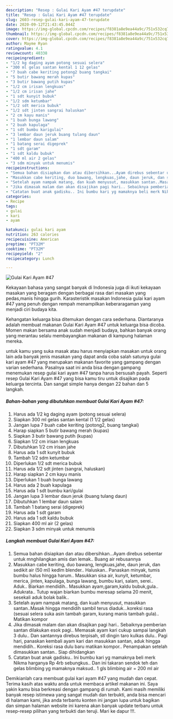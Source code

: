 ```yaml
---
description: "Resep : Gulai Kari Ayam #47 terupdate"
title: "Resep : Gulai Kari Ayam #47 terupdate"
slug: 2603-resep-gulai-kari-ayam-47-terupdate
date: 2020-09-12T21:43:45.044Z
image: https://img-global.cpcdn.com/recipes/f8381a8e9ea44a9c/751x532cq70/gulai-kari-ayam-47-foto-resep-utama.jpg
thumbnail: https://img-global.cpcdn.com/recipes/f8381a8e9ea44a9c/751x532cq70/gulai-kari-ayam-47-foto-resep-utama.jpg
cover: https://img-global.cpcdn.com/recipes/f8381a8e9ea44a9c/751x532cq70/gulai-kari-ayam-47-foto-resep-utama.jpg
author: Mayme Ryan
ratingvalue: 4.1
reviewcount: 40338
recipeingredient:
- "1/2 kg daging ayam potong sesuai selera"
- "300 ml gelas santan kental 1 12 gelas"
- "7 buah cabe keriting potong2 buang tangkai"
- "5 butir bawang merah kupas"
- "3 butir bawang putih kupas"
- "1/2 cm irisan lengkuas"
- "1/2 cm irisan jahe"
- "1 sdt kunyit bubuk"
- "1/2 sdm ketumbar"
- "1/2 sdt merica bubuk"
- "1/2 sdt jinten sangrai haluskan"
- "2 cm kayu manis"
- "1 buah bunga lawang"
- "2 buah kapulaga"
- "1 sdt bumbu karigulai"
- "3 lembar daun jeruk buang tulang daun"
- "1 lembar daun salam"
- "1 batang serai digeprek"
- "1 sdt garam"
- "1 sdt kaldu bubuk"
- "400 ml air 2 gelas"
- "3 sdm minyak untuk menumis"
recipeinstructions:
- "Semua bahan disiapkan dan atau dibersihkan...Ayam direbus sebentar untuk mnghilangkan amis dan lemak.. Buang air rebusannya"
- "Masukkan cabe keriting, duo bawang, lengkuas,jahe, daun jeruk, dan sedikit air (50 ml) kedlm blender.. Haluskan.. Panaskan minyak, tumis bumbu halus hingga harum.. Masukkan sisa air, kunyit, ketumbar, merica, jinten, kapulaga, bunga lawang, bumbu kari, salam, serei.. Aduk.. Biarkan mendidih.. Masukkan ayam,garam,kaldu bubuk,gula.. Adukrata.. Tutup wajan biarkan bumbu meresap selama 20 menit, sesekali aduk bolak balik.."
- "Setelah ayam nampak matang, dan kuah menyusut, masukkan santan..Masak hingga mendidih sambil terus diaduk...koreksi rasa (sesuai selera suka asin tambah garam, kurang manis tambah gula).. Matikan kompor"
- "Jika dimasak malam dan akan disajikan pagi hari.. Sebaiknya pemberian santan dilakukan esok pagi.. Memasak ayam kari cukup sampai langkah 3 dulu.. Dan santannya direbus terpisah, stl dingin taro kulkas dulu.. Pagi hari, panaskan kembali ayam kari dan masukkan santan, aduk hingga mendidih.. Koreksi rasa dulu baru matikan kompor.. Penampakan setelah dimasukkan santan.. Siap dihidangkan"
- "Catatan buat anak gadisku.. Ini bumbu kari yg mamaknya beli merk Nikma harganya Rp 4rb sebungkus.. Dan ini takaran sendok teh dan gelas blimbing yg mamaknya maksud.. 1 gls blimbing air = 200 ml air"
categories:
- Recipe
tags:
- gulai
- kari
- ayam

katakunci: gulai kari ayam 
nutrition: 263 calories
recipecuisine: American
preptime: "PT32M"
cooktime: "PT32M"
recipeyield: "2"
recipecategory: Lunch

---
```



![Gulai Kari Ayam #47](https://img-global.cpcdn.com/recipes/f8381a8e9ea44a9c/751x532cq70/gulai-kari-ayam-47-foto-resep-utama.jpg)

Kekayaan bahasa yang sangat banyak di Indonesia juga di ikuti kekayaan masakan yang beragam dengan berbagai rasa dari masakan yang pedas,manis hingga gurih. Karasteristik masakan Indonesia gulai kari ayam #47 yang penuh dengan rempah menampilkan keberaragaman yang menjadi ciri budaya kita.


Kehangatan keluarga bisa ditemukan dengan cara sederhana. Diantaranya adalah membuat makanan Gulai Kari Ayam #47 untuk keluarga bisa dicoba. Momen makan bersama anak sudah menjadi budaya, bahkan banyak orang yang merantau selalu membayangkan makanan di kampung halaman mereka.



untuk kamu yang suka masak atau harus menyiapkan masakan untuk orang lain ada banyak jenis masakan yang dapat anda coba salah satunya gulai kari ayam #47 yang merupakan makanan favorite yang gampang dengan varian sederhana. Pasalnya saat ini anda bisa dengan gampang menemukan resep gulai kari ayam #47 tanpa harus bersusah payah.
Seperti resep Gulai Kari Ayam #47 yang bisa kamu tiru untuk disajikan pada keluarga tercinta. Dan sangat simple hanya dengan 22 bahan dan 5 langkah.


<!--inarticleads1-->

##### Bahan-bahan yang dibutuhkan membuat Gulai Kari Ayam #47:

1. Harus ada 1/2 kg daging ayam (potong sesuai selera)
1. Siapkan 300 ml gelas santan kental (1 1/2 gelas)
1. Jangan lupa 7 buah cabe keriting (potong2, buang tangkai)
1. Harap siapkan 5 butir bawang merah (kupas)
1. Siapkan 3 butir bawang putih (kupas)
1. Siapkan 1/2 cm irisan lengkuas
1. Dibutuhkan 1/2 cm irisan jahe
1. Harus ada 1 sdt kunyit bubuk
1. Tambah 1/2 sdm ketumbar
1. Diperlukan 1/2 sdt merica bubuk
1. Harus ada 1/2 sdt jinten (sangrai, haluskan)
1. Harap siapkan 2 cm kayu manis
1. Diperlukan 1 buah bunga lawang
1. Harus ada 2 buah kapulaga
1. Harus ada 1 sdt bumbu kari/gulai
1. Jangan lupa 3 lembar daun jeruk (buang tulang daun)
1. Dibutuhkan 1 lembar daun salam
1. Tambah 1 batang serai (digeprek)
1. Harus ada 1 sdt garam
1. Harus ada 1 sdt kaldu bubuk
1. Siapkan 400 ml air (2 gelas)
1. Siapkan 3 sdm minyak untuk menumis




<!--inarticleads2-->

##### Langkah membuat  Gulai Kari Ayam #47:

1. Semua bahan disiapkan dan atau dibersihkan...Ayam direbus sebentar untuk mnghilangkan amis dan lemak.. Buang air rebusannya
1. Masukkan cabe keriting, duo bawang, lengkuas,jahe, daun jeruk, dan sedikit air (50 ml) kedlm blender.. Haluskan.. Panaskan minyak, tumis bumbu halus hingga harum.. Masukkan sisa air, kunyit, ketumbar, merica, jinten, kapulaga, bunga lawang, bumbu kari, salam, serei.. Aduk.. Biarkan mendidih.. Masukkan ayam,garam,kaldu bubuk,gula.. Adukrata.. Tutup wajan biarkan bumbu meresap selama 20 menit, sesekali aduk bolak balik..
1. Setelah ayam nampak matang, dan kuah menyusut, masukkan santan..Masak hingga mendidih sambil terus diaduk...koreksi rasa (sesuai selera suka asin tambah garam, kurang manis tambah gula).. Matikan kompor
1. Jika dimasak malam dan akan disajikan pagi hari.. Sebaiknya pemberian santan dilakukan esok pagi.. Memasak ayam kari cukup sampai langkah 3 dulu.. Dan santannya direbus terpisah, stl dingin taro kulkas dulu.. Pagi hari, panaskan kembali ayam kari dan masukkan santan, aduk hingga mendidih.. Koreksi rasa dulu baru matikan kompor.. Penampakan setelah dimasukkan santan.. Siap dihidangkan
1. Catatan buat anak gadisku.. Ini bumbu kari yg mamaknya beli merk Nikma harganya Rp 4rb sebungkus.. Dan ini takaran sendok teh dan gelas blimbing yg mamaknya maksud.. 1 gls blimbing air = 200 ml air




Demikianlah cara membuat gulai kari ayam #47 yang mudah dan cepat. Terima kasih atas waktu anda untuk membaca artikel makanan ini. Saya yakin kamu bisa berkreasi dengan gampang di rumah. Kami masih memiliki banyak resep istimewa yang sangat mudah dan terbukti, anda bisa mencari di halaman kami, jika anda terbantu konten ini jangan lupa untuk bagikan dan simpan halaman website ini karena akan banyak update terbaru untuk resep-resep pilihan yang terbukti dan teruji. Mari ke dapur !!!. 
